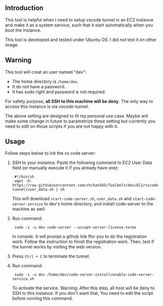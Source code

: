 ## Introduction

This tool is helpful when I need to setup vscode tunnel in an EC2 instance and make it as a system service, such that it start automatically when you boot the instance.

This tool is developed and tested under Ubuntu OS. I did not test it on other image.

## Warning

This tool will creat an user named "dev":

- The home directory is `/home/dev`.
- It do not have a password.
- It has sudo right and password is not required.

For safety purpose, **all SSH to this machine will be deny**. The only way to access this instance is via vscode-tunnel.

The above setting are designed to fit my personal use case. Maybe will make some change in future to parametrize these setting but currently you need to edit on those scripts if you are not happy with it.

## Usage

Follow steps below to init the vs code server:

1. SSH to your instance. Paste the following command to EC2 User Data field (or manually execute it if you already have one):

        #!/bin/sh
        wget -O- https://raw.githubusercontent.com/chchan585/Toolbelt/dev/EC2/vscode-tunnel/user_data.sh | sh

    This will download `start-code-server.sh`, `user_data.sh` and `start-code-server.service` to dev's home directory, and install code-server to the machine as well.

2. Run command:

        sudo -i -u dev code-server --accept-server-license-terms 

    In console. It will prompt a github link ffor you to do the registration work. Follow the instruction to finish the registration work. Then, test if the tunnel works by visiting the web version.

3. Press `Ctrl + C` to terminate the tunnel.

4. Run command:

        sudo -i -u dev /home/dev/code-server-install/enable-code-server-service.sh

    To activate the service. Warning: After this step, all host will be deny to SSH to this instance. If you don't want that, You need to edit the script before running this command.
